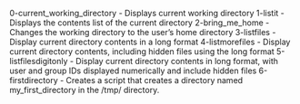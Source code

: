 0-current_working_directory - Displays current working directory
1-listit - Displays the contents list of the current directory
2-bring_me_home - Changes the working directory to the user’s home directory
3-listfiles - Display current directory contents in a long format
4-listmorefiles - Display current directory contents, including hidden files using the long format
5-listfilesdigitonly - Display current directory contents in long format, with user and group IDs displayed numerically and include hidden files
6-firstdirectory - Creates a script that creates a directory named my_first_directory in the /tmp/ directory.
